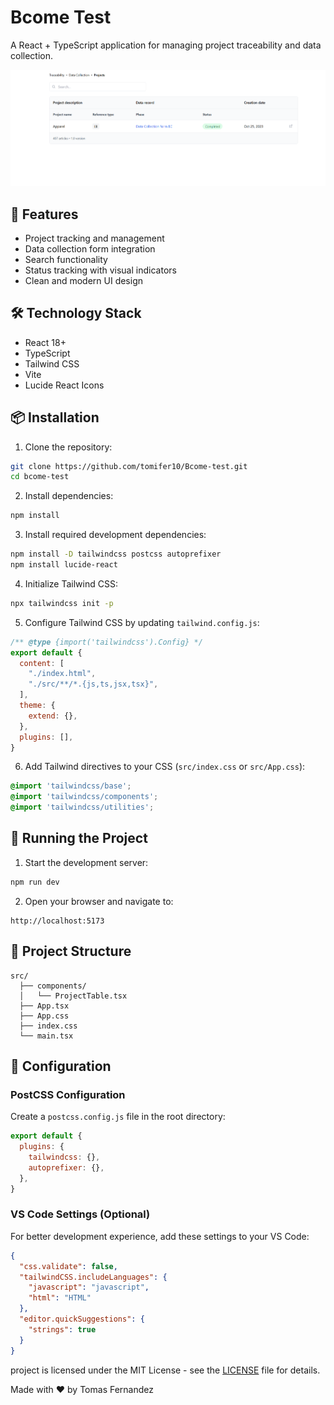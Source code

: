 # Bcome Test

A React + TypeScript application for managing project traceability and data collection.

![Bcome - Test](src/assets/app-screen.png)

## 🚀 Features

- Project tracking and management
- Data collection form integration
- Search functionality
- Status tracking with visual indicators
- Clean and modern UI design

## 🛠 Technology Stack

- React 18+
- TypeScript
- Tailwind CSS
- Vite
- Lucide React Icons

## 📦 Installation

1. Clone the repository:
```bash
git clone https://github.com/tomifer10/Bcome-test.git
cd bcome-test
```

2. Install dependencies:
```bash
npm install
```

3. Install required development dependencies:
```bash
npm install -D tailwindcss postcss autoprefixer
npm install lucide-react
```

4. Initialize Tailwind CSS:
```bash
npx tailwindcss init -p
```

5. Configure Tailwind CSS by updating `tailwind.config.js`:
```javascript
/** @type {import('tailwindcss').Config} */
export default {
  content: [
    "./index.html",
    "./src/**/*.{js,ts,jsx,tsx}",
  ],
  theme: {
    extend: {},
  },
  plugins: [],
}
```

6. Add Tailwind directives to your CSS (`src/index.css` or `src/App.css`):
```css
@import 'tailwindcss/base';
@import 'tailwindcss/components';
@import 'tailwindcss/utilities';
```

## 🚀 Running the Project

1. Start the development server:
```bash
npm run dev
```

2. Open your browser and navigate to:
```
http://localhost:5173
```

## 📁 Project Structure

```
src/
  ├── components/
  │   └── ProjectTable.tsx
  ├── App.tsx
  ├── App.css
  ├── index.css
  └── main.tsx
```

## 🔧 Configuration

### PostCSS Configuration
Create a `postcss.config.js` file in the root directory:
```javascript
export default {
  plugins: {
    tailwindcss: {},
    autoprefixer: {},
  },
}
```

### VS Code Settings (Optional)
For better development experience, add these settings to your VS Code:
```json
{
  "css.validate": false,
  "tailwindCSS.includeLanguages": {
    "javascript": "javascript",
    "html": "HTML"
  },
  "editor.quickSuggestions": {
    "strings": true
  }
}
```



 project is licensed under the MIT License - see the [LICENSE](LICENSE) file for details.


Made with ❤️ by Tomas Fernandez